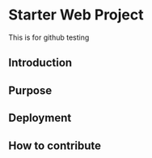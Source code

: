 # Starter Web Project
This is for github testing
## Introduction

## Purpose

## Deployment

## How to contribute